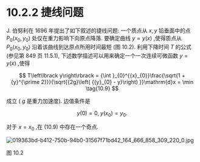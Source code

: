 # 10.2.2 捷线问题

J. 伯努利在 1696 年提出了如下叙述的捷线问题: 一个质点从 $x, y$ 铅垂面中的点 ${P}_{0}\left( {{x}_{0},{y}_{0}}\right)$ 处仅在重力影响下向原点降落. 要确定曲线 $y = y\left( x\right)$ ,使得质点从 ${P}_{0}\left( {{x}_{0},{y}_{0}}\right)$ 沿着该曲线到达原点所用时间最短 (图 10.2). 利用下降时间 $T$ 的公式 (参见第 849 页 11.5.1), 下述数学描述可以用来确定一个一次连续可微函数 $y = y\left( x\right)$ ,使得

$$
T\left\lbrack  y\right\rbrack   = {\int }_{0}^{{x}_{0}}\frac{\sqrt{1 + {y}^{\prime 2}}}{\sqrt{{2g}\left( {{y}_{0} - y}\right) }}\mathrm{d}x = \min  \tag{10.9}
$$

成立 ( $g$ 是重力加速度). 边值条件是

$$
y\left( 0\right)  = 0,\;y\left( {x}_{0}\right)  = {y}_{0}. \tag{10.10}
$$

对于 $x = {x}_{0}$ ,在 (10.9) 中存在一个奇点.

![019363bd-b412-750b-94b0-31567f71bd42_164_666_858_309_220_0.jpg](/images/019363bd-b412-750b-94b0-31567f71bd42_164_666_858_309_220_0.jpg)

图 10.2

